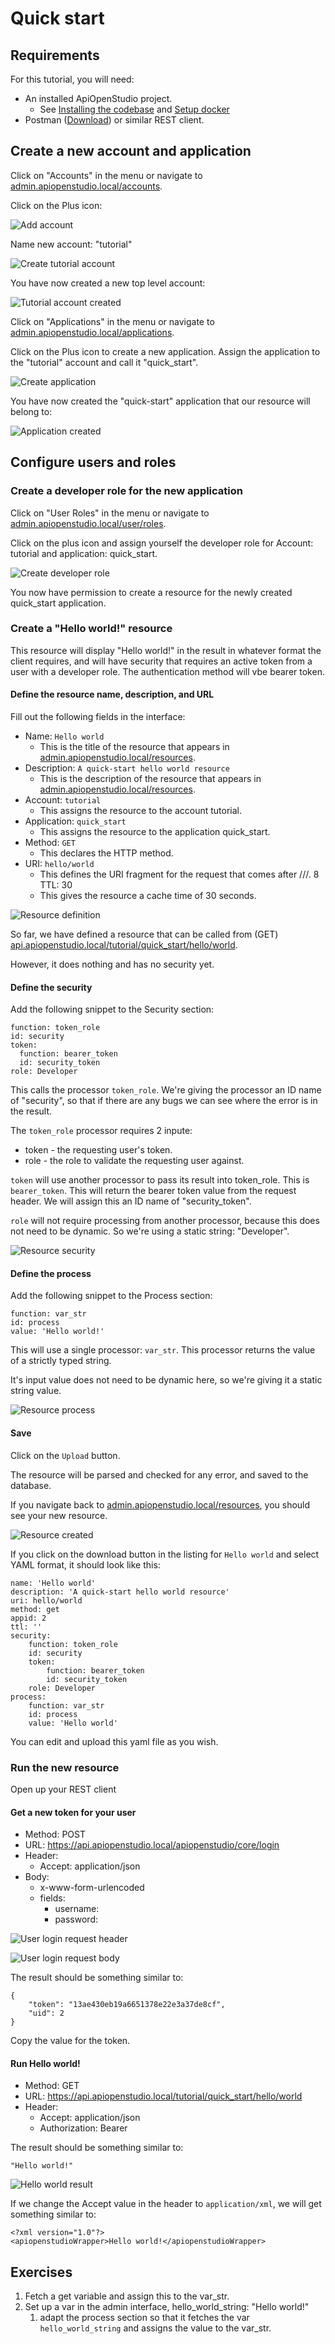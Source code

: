 Quick start
===========

Requirements
------------

For this tutorial, you will need:

* An installed ApiOpenStudio project.
    * See <a href="/installation/installation.html" target="_blank">Installing the codebase</a>
    and <a href="/installation/docker/developer-environment.html" target="_blank">Setup docker</a>
* Postman (<a href="https://www.postman.com/downloads/" target="_blank">Download</a>) or similar REST client.

Create a new account and application
------------------------------------

Click on "Accounts" in the menu or navigate to [admin.apiopenstudio.local/accounts](https://admin.apiopenstudio.locall/accounts).

Click on the Plus icon:

![Add account](../images/quick-start/account_add_button.png)

Name new account: "tutorial"

![Create tutorial account](../images/quick-start/create_account.png)

You have now created a new top level account:

![Tutorial account created](../images/quick-start/new_account.png)

Click on "Applications" in the menu or navigate to [admin.apiopenstudio.local/applications](https://admin.apiopenstudio.locall/applications).

Click on the Plus icon to create a new application. Assign the application to the "tutorial" account and call it "quick_start".

![Create application](../images/quick-start/create_application.png)

You have now created the "quick-start" application that our resource will belong to:

![Application created](../images/quick-start/new_application.png)

Configure users and roles
-------------------------

### Create a developer role for the new application

Click on "User Roles" in the menu or navigate to [admin.apiopenstudio.local/user/roles](https://admin.apiopenstudio.locall/user/roles).

Click on the plus icon and assign yourself the developer role for Account: tutorial and application: quick_start.

![Create developer role](../images/quick-start/create_user_role.png)

You now have permission to create a resource for the newly created quick_start application.

### Create a "Hello world!" resource

This resource will display "Hello world!" in the result in whatever format the client requires,
and will have security that requires an active token from a user with a developer role.
The authentication method will vbe bearer token.

#### Define the resource name, description, and URL

Fill out the following fields in the interface:

* Name: ```Hello world```
    * This is the title of the resource that appears in [admin.apiopenstudio.local/resources](https://admin.apiopenstudio.locall/resources).
* Description: ```A quick-start hello world resource```
    * This is the description of the resource that appears in [admin.apiopenstudio.local/resources](https://admin.apiopenstudio.locall/resources).
* Account: ```tutorial```
    * This assigns the resource to the account tutorial.
* Application: ```quick_start```
    * This assigns the resource to the application quick_start.
* Method: ```GET```
    * This declares the HTTP method. 
* URI: ```hello/world```
    * This defines the URI fragment for the request that comes after /<account>/<application>/.
8 TTL: 30
    * This gives the resource a cache time of 30 seconds.

![Resource definition](../images/quick-start/resource_definition_1.png)

So far, we have defined a resource that can be called from (GET) [api.apiopenstudio.local/tutorial/quick_start/hello/world](https://api.apiopenstudio.local/tutorial/quick_start/hello/world).

However, it does nothing and has no security yet.

#### Define the security

Add the following snippet to the Security section:

    function: token_role
    id: security
    token:
      function: bearer_token
      id: security_token
    role: Developer

This calls the processor ```token_role```.
We're giving the processor an ID name of "security", so that if there are any bugs we can see where the error is in the result.

The ```token_role``` processor requires 2 inpute:

* token - the requesting user's token.
* role - the role to validate the requesting user against.

```token``` will use another processor to pass its result into token_role.
This is ```bearer_token```. This will return the bearer token value from the request header.
We will assign this an ID name of "security_token".

```role``` will not require processing from another processor, because this does not need to be dynamic.
So we're using a static string: "Developer".

![Resource security](../images/quick-start/resource_definition_2.png)

#### Define the process

Add the following snippet to the Process section:

    function: var_str
    id: process
    value: 'Hello world!'

This will use a single processor: ```var_str```.
This processor returns the value of a strictly typed string.

It's input value does not need to be dynamic here, so we're giving it a static string value.

![Resource process](../images/quick-start/resource_definition_3.png)

#### Save

Click on the ```Upload``` button.

The resource will be parsed and checked for any error, and saved to the database.

If you navigate back to [admin.apiopenstudio.local/resources](https://admin.apiopenstudio.locall/resources),
you should see your new resource.

![Resource created](../images/quick-start/resource_created.png)

If you click on the download button in the listing for ```Hello world``` and select YAML format,
it should look like this:

    name: 'Hello world'
    description: 'A quick-start hello world resource'
    uri: hello/world
    method: get
    appid: 2
    ttl: ''
    security:
        function: token_role
        id: security
        token:
            function: bearer_token
            id: security_token
        role: Developer
    process:
        function: var_str
        id: process
        value: 'Hello world'

You can edit and upload this yaml file as you wish.

### Run the new resource

Open up your REST client

#### Get a new token for your user

* Method: POST
* URL: https://api.apiopenstudio.local/apiopenstudio/core/login
* Header:
    * Accept: application/json
* Body:
    * x-www-form-urlencoded
    * fields:
        * username: <username>
        * password: <password>

![User login request header](../images/quick-start/user_login_header.png)

![User login request body](../images/quick-start/user_login_body.png)

The result should be something similar to:

    {
        "token": "13ae430eb19a6651378e22e3a37de8cf",
        "uid": 2
    }

Copy the value for the token.

#### Run Hello world!

* Method: GET
* URL: https://api.apiopenstudio.local/tutorial/quick_start/hello/world
* Header:
    * Accept: application/json
    * Authorization: Bearer <token>

The result should be something similar to:

    "Hello world!"

![Hello world result](../images/quick-start/hello_world_result.png)

If we change the Accept value in the header to ```application/xml```,
we will get something similar to:

    <?xml version="1.0"?>
    <apiopenstudioWrapper>Hello world!</apiopenstudioWrapper>

Exercises
---------

1. Fetch a get variable and assign this to the var_str.
1. Set up a var in the admin interface, hello_world_string: "Hello world!"
    1. adapt the process section so that it fetches the var ```hello_world_string```
    and assigns the value to the var_str.

